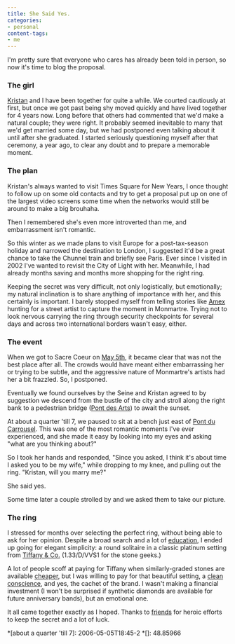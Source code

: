 ```yaml
---
title: She Said Yes.
categories:
- personal
content-tags:
- me
---
```


I'm pretty sure that everyone who cares has already been told in person, so now it's time to blog the proposal.


### The girl


[Kristan][1] and I have been together for quite a while.  We courted cautiously at first, but once we got past being shy moved quickly and have lived together for 4 years now.  Long before that others had commented that we'd make a natural couple; they were right.  It probably seemed inevitable to many that we'd get married some day, but we had postponed even talking about it until after she graduated.  I started seriously questioning myself after that ceremony, a year ago, to clear any doubt and to prepare a memorable moment.


   [1]: http://taxcat.blogspot.com/

### The plan


Kristan's always wanted to visit Times Square for New Years, I once thought to follow up on some old contacts and try to get a proposal put up on one of the largest video screens some time when the networks would still be around to make a big brouhaha.

Then I remembered she's even more introverted than me, and embarrassment isn't romantic.

So this winter as we made plans to visit Europe for a post-tax-season holiday and narrowed the destination to London, I suggested it'd be a great chance to take the Chunnel train and briefly see Paris.  Ever since I visited in 2002 I've wanted to revisit the City of Light with her.  Meanwhile, I had already months saving and months more shopping for the right ring.

Keeping the secret was very difficult, not only logistically, but emotionally; my natural inclination is to share anything of importance with her, and this certainly is important.  I barely stopped myself from telling stories like [Amex][2] hunting for a street artist to capture the moment in Monmartre.  Trying not to look nervous carrying the ring through security checkpoints for several days and across two international borders wasn't easy, either.


   [2]: https://www124.americanexpress.com/cards/platinum/concierge.jsp

### The event


When we got to Sacre Coeur on [May 5th][3], it became clear that was not the best place after all.  The crowds would have meant either embarrassing her or trying to be subtle, and the aggressive nature of Monmartre's artists had her a bit frazzled.  So, I postponed.

Eventually we found ourselves by the Seine and Kristan agreed to by suggestion we descend from the bustle of the city and stroll along the right bank to a pedestrian bridge ([Pont des Arts][4]) to await the sunset.


   [3]: /2006/05/05/paris-in-the-springtime.html
   [4]: http://en.wikipedia.org/wiki/Pont_des_Arts

At about a quarter 'till 7, we paused to sit at a bench just east of [Pont du Carrousel][5].  This was one of the most romantic moments I've ever experienced, and she made it easy by looking into my eyes and asking "what are you thinking about?"

   [5]: http://www.the-athenaeum.org/art/detail.php?ID=11477




So I took her hands and responded, "Since you asked, I think it's about time I asked you to be my wife," while dropping to my knee, and pulling out the ring.  "Kristan, will you marry me?"




She said yes.






Some time later a couple strolled by and we asked them to take our picture.


### The ring


I stressed for months over selecting the perfect ring, without being able to ask for her opinion.  Despite a broad search and a lot of [education][6], I ended up going for elegant simplicity: a round solitaire in a classic platinum setting from [Tiffany & Co.][7]  (1.33/D/VVS1 for the stone geeks.)

A lot of people scoff at paying for Tiffany when similarly-graded stones are available [cheaper][8], but I was willing to pay for that beautiful setting, a [clean conscience][9], and yes, the cachet of the brand.  I wasn't making a financial investment (I won't be surprised if synthetic diamonds are available for future anniversary bands), but an emotional one.

It all came together exactly as I hoped.  Thanks to [friends][10] for heroic efforts to keep the secret and a lot of luck.

   [6]: http://www.diamondtalk.com/
   [7]: http://www.tiffany.com/expertise/diamond/rings/engagement_tiffany.asp
   [8]: http://www.pricescope.com/
   [9]: http://knowledge.wharton.upenn.edu/article/1074.cfm
   [10]: http://www.louderplease.com/

  *[about a quarter 'till 7]: 2006-05-05T18:45-2
  *[]: 48.85966
